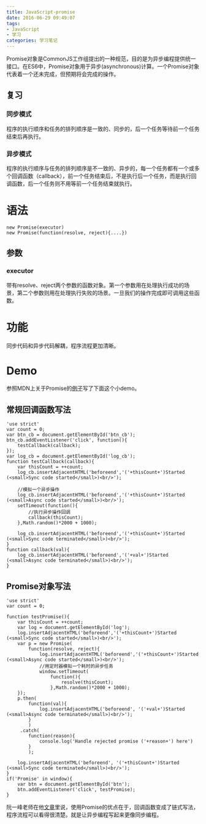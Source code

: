 ```yaml
---
title: JavaScript-promise
date: 2016-06-29 09:49:07
tags: 
- JavaScript
- 学习
categories: 学习笔记
---
```

Promise对象是CommonJS工作组提出的一种规范，目的是为异步编程提供统一接口。在ES6中，Promise对象用于异步(asynchronous)计算。一个Promise对象代表着一个还未完成，但预期将会完成的操作。 
 
## 复习

### 同步模式
程序的执行顺序和任务的排列顺序是一致的、同步的，后一个任务等待前一个任务结束后再执行。

### 异步模式
程序的执行顺序与任务的排列顺序是不一致的、异步的，每一个任务都有一个或多个回调函数（callback），前一个任务结束后，不是执行后一个任务，而是执行回调函数，后一个任务则不用等前一个任务结束就执行。
<!-- more -->

# 语法
`new Promise(executor)`  
`new Promise(function(resolve, reject){....})`  

## 参数

### executor
带有resolve、reject两个参数的函数对象。第一个参数用在处理执行成功的场景，第二个参数则用在处理执行失败的场景。一旦我们的操作完成即可调用这些函数。

# 功能

同步代码和异步代码解耦，程序流程更加清晰。

# Demo

参照MDN上关于Promise的[例子](https://developer.mozilla.org/zh-CN/docs/Web/JavaScript/Reference/Global_Objects/Promise#创建Promise)写了下面这个小demo。

## 常规回调函数写法
	'use strict'
	var count = 0;
	var btn_cb = document.getElementById('btn_cb');
	btn_cb.addEventListener('click', function(){
		testCallback(callback);
	});
	var log_cb = document.getElementById('log_cb');
	function testCallback(callback){
		var thisCount = ++count;
		log_cb.insertAdjacentHTML('beforeend','('+thisCount+')Started (<small>Sync code started</small>)<br/>');

		//模拟一个异步操作			
		log_cb.insertAdjacentHTML('beforeend','('+thisCount+')Started (<small>Async code started</small>)<br/>');
		setTimeout(function(){
			//执行异步操作回调
			callback(thisCount);
		},Math.random()*2000 + 1000);

		log_cb.insertAdjacentHTML('beforeend','('+thisCount+')Started (<small>Sync code terminated</small>)<br/>');
	}
	function callback(val){
		log_cb.insertAdjacentHTML('beforeend','('+val+')Started (<small>Async code terminated</small>)<br/>');
	}

## Promise对象写法
	'use strict'
	var count = 0;
	
	function testPromise(){
		var thisCount = ++count;
		var log = document.getElementById('log');
		log.insertAdjacentHTML('beforeend','('+thisCount+')Started (<small>Sync code started</small>)<br/>');
		var p = new Promise(
			function(resolve, reject){
				log.insertAdjacentHTML('beforeend','('+thisCount+')Started (<small>Async code started</small>)<br/>');
				//用定时器模拟一个耗时的异步任务
				window.setTimeout(
					function(){
						resolve(thisCount);
					},Math.random()*2000 + 1000);
		});
		p.then(
			function(val){
				log.insertAdjacentHTML('beforeend', '('+val+')Started (<small>Async code terminated</small>)<br/>');
			}
			)
		 .catch(
		 	function(reason){
		 		console.log('Handle rejected promise ('+reason+') here')
		 	}
		 	);

		log.insertAdjacentHTML('beforeend', '('+thisCount+')Started (<small>Sync code terminated</small>)<br/>');
	}
	if('Promise' in window){
		var btn = document.getElementById('btn');
		btn.addEventListener('click', testPromise);
	}

阮一峰老师在他[文章](http://www.ruanyifeng.com/blog/2012/12/asynchronous%EF%BC%BFjavascript.html)里说，使用Promise的优点在于，回调函数变成了链式写法，程序流程可以看得很清楚。就是让异步编程写起来更像同步编程。